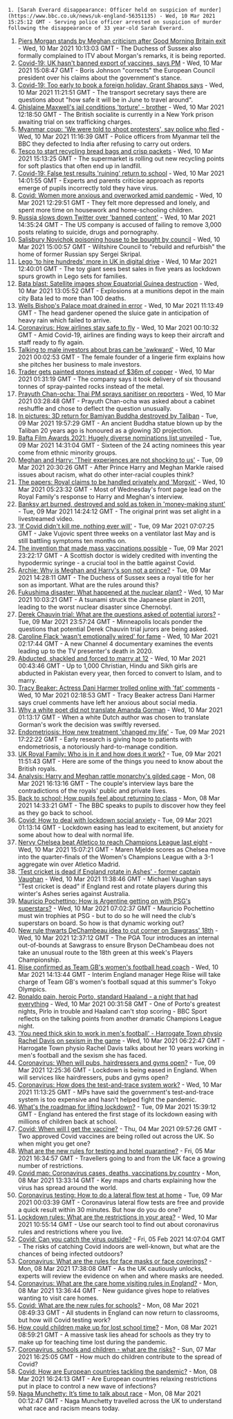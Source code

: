 
    1. [Sarah Everard disappearance: Officer held on suspicion of murder](https://www.bbc.co.uk/news/uk-england-56351135) - Wed, 10 Mar 2021 15:25:12 GMT - Serving police officer arrested on suspicion of murder following the disappearance of 33 year-old Sarah Everard.
1. [Piers Morgan stands by Meghan criticism after Good Morning Britain exit](https://www.bbc.co.uk/news/entertainment-arts-56343768) - Wed, 10 Mar 2021 10:13:03 GMT - The Duchess of Sussex also formally complained to ITV about Morgan's remarks, it is being reported.
1. [Covid-19: UK hasn't banned export of vaccines, says PM](https://www.bbc.co.uk/news/uk-politics-56347716) - Wed, 10 Mar 2021 15:08:47 GMT - Boris Johnson "corrects" the European Council president over his claims about the government's stance.
1. [Covid-19: Too early to book a foreign holiday, Grant Shapps says](https://www.bbc.co.uk/news/uk-56346071) - Wed, 10 Mar 2021 11:21:51 GMT - The transport secretary says there are questions about "how safe it will be in June to travel around".
1. [Ghislaine Maxwell's jail conditions 'torture' - brother](https://www.bbc.co.uk/news/world-us-canada-56344553) - Wed, 10 Mar 2021 12:18:50 GMT - The British socialite is currently in a New York prison awaiting trial on sex trafficking charges.
1. [Myanmar coup: 'We were told to shoot protesters', say police who fled](https://www.bbc.co.uk/news/world-asia-56343982) - Wed, 10 Mar 2021 11:16:39 GMT - Police officers from Myanmar tell the BBC they defected to India after refusing to carry out orders.
1. [Tesco to start recycling bread bags and crisp packets](https://www.bbc.co.uk/news/business-56345661) - Wed, 10 Mar 2021 15:13:25 GMT - The supermarket is rolling out new recycling points for soft plastics that often end up in landfill.
1. [Covid-19: False test results 'ruining' return to school](https://www.bbc.co.uk/news/health-56349116) - Wed, 10 Mar 2021 14:01:55 GMT - Experts and parents criticise approach as reports emerge of pupils incorrectly told they have virus.
1. [Covid: Women more anxious and overworked amid pandemic](https://www.bbc.co.uk/news/health-56346844) - Wed, 10 Mar 2021 12:29:51 GMT - They felt more depressed and lonely, and spent more time on housework and home-schooling children.
1. [Russia slows down Twitter over 'banned content'](https://www.bbc.co.uk/news/world-europe-56344304) - Wed, 10 Mar 2021 14:35:24 GMT - The US company is accused of failing to remove 3,000 posts relating to suicide, drugs and pornography.
1. [Salisbury Novichok poisoning house to be bought by council](https://www.bbc.co.uk/news/uk-england-wiltshire-56348092) - Wed, 10 Mar 2021 15:00:57 GMT - Wiltshire Council to "rebuild and refurbish" the home of former Russian spy Sergei Skripal.
1. [Lego 'to hire hundreds' more in UK in digital drive](https://www.bbc.co.uk/news/business-56344283) - Wed, 10 Mar 2021 12:40:01 GMT - The toy giant sees best sales in five years as lockdown spurs growth in Lego sets for families.
1. [Bata blast: Satellite images show Equatorial Guinea destruction](https://www.bbc.co.uk/news/world-africa-56337856) - Wed, 10 Mar 2021 13:05:52 GMT - Explosions at a munitions depot in the main city Bata led to more than 100 deaths.
1. [Wells Bishop's Palace moat drained in error](https://www.bbc.co.uk/news/uk-england-somerset-56345521) - Wed, 10 Mar 2021 11:13:49 GMT - The head gardener opened the sluice gate in anticipation of heavy rain which failed to arrive.
1. [Coronavirus: How airlines stay safe to fly](https://www.bbc.co.uk/news/business-56335125) - Wed, 10 Mar 2021 00:10:32 GMT - Amid Covid-19, airlines are finding ways to keep their aircraft and staff ready to fly again.
1. [Talking to male investors about bras can be 'awkward'](https://www.bbc.co.uk/news/business-56294680) - Wed, 10 Mar 2021 00:02:53 GMT - The female founder of a lingerie firm explains how she pitches her business to male investors.
1. [Trader gets painted stones instead of $36m of copper](https://www.bbc.co.uk/news/business-56330378) - Wed, 10 Mar 2021 01:31:19 GMT - The company says it took delivery of six thousand tonnes of spray-painted rocks instead of the metal.
1. [Prayuth Chan-ocha: Thai PM sprays sanitiser on reporters](https://www.bbc.co.uk/news/world-asia-56342860) - Wed, 10 Mar 2021 03:28:48 GMT - Prayuth Chan-ocha was asked about a cabinet reshuffle and chose to deflect the question unusually.
1. [In pictures: 3D return for Bamiyan Buddha destroyed by Taliban](https://www.bbc.co.uk/news/world-asia-56337042) - Tue, 09 Mar 2021 19:57:29 GMT - An ancient Buddha statue blown up by the Taliban 20 years ago is honoured as a glowing 3D projection.
1. [Bafta Film Awards 2021: Hugely diverse nominations list unveiled](https://www.bbc.co.uk/news/entertainment-arts-56319617) - Tue, 09 Mar 2021 14:31:04 GMT - Sixteen of the 24 acting nominees this year come from ethnic minority groups.
1. [Meghan and Harry: 'Their experiences are not shocking to us'](https://www.bbc.co.uk/news/uk-56338476) - Tue, 09 Mar 2021 20:30:26 GMT - After Prince Harry and Meghan Markle raised issues about racism, what do other inter-racial couples think?
1. [The papers: Royal claims to be handled privately and 'Morgxit'](https://www.bbc.co.uk/news/blogs-the-papers-56341771) - Wed, 10 Mar 2021 05:23:32 GMT - Most of Wednesday's front page lead on the Royal Family's response to Harry and Meghan's interview.
1. [Banksy art burned, destroyed and sold as token in 'money-making stunt'](https://www.bbc.co.uk/news/technology-56335948) - Tue, 09 Mar 2021 14:24:12 GMT - The original print was set alight in a livestreamed video.
1. ['If Covid didn't kill me, nothing ever will'](https://www.bbc.co.uk/news/health-56324826) - Tue, 09 Mar 2021 07:07:25 GMT - Jake Vujovic spent three weeks on a ventilator last May and is still battling symptoms ten months on.
1. [The invention that made mass vaccinations possible](https://www.bbc.co.uk/news/uk-scotland-55676034) - Tue, 09 Mar 2021 23:22:17 GMT - A Scottish doctor is widely credited with inventing the hypodermic syringe - a crucial tool in the battle against Covid.
1. [Archie: Why is Meghan and Harry's son not a prince?](https://www.bbc.co.uk/news/uk-56325934) - Tue, 09 Mar 2021 14:28:11 GMT - The Duchess of Sussex sees a royal title for her son as important. What are the rules around this?
1. [Fukushima disaster: What happened at the nuclear plant?](https://www.bbc.co.uk/news/world-asia-56252695) - Wed, 10 Mar 2021 10:03:21 GMT - A tsunami struck the Japanese plant in 2011, leading to the worst nuclear disaster since Chernobyl.
1. [Derek Chauvin trial: What are the questions asked of potential jurors?](https://www.bbc.co.uk/news/world-us-canada-56324045) - Tue, 09 Mar 2021 23:57:24 GMT - Minneapolis locals ponder the questions that potential Derek Chauvin trial jurors are being asked.
1. [Caroline Flack 'wasn't emotionally wired' for fame](https://www.bbc.co.uk/news/entertainment-arts-56232989) - Wed, 10 Mar 2021 02:17:44 GMT - A new Channel 4 documentary examines the events leading up to the TV presenter's death in 2020.
1. [Abducted, shackled and forced to marry at 12](https://www.bbc.co.uk/news/stories-56337182) - Wed, 10 Mar 2021 00:43:46 GMT - Up to 1,000 Christian, Hindu and Sikh girls are abducted in Pakistan every year, then forced to convert to Islam, and to marry.
1. [Tracy Beaker: Actress Dani Harmer trolled online with 'fat' comments](https://www.bbc.co.uk/news/newsbeat-56271599) - Wed, 10 Mar 2021 02:18:53 GMT - Tracy Beaker actress Dani Harmer says cruel comments have left her anxious about social media.
1. [Why a white poet did not translate Amanda Gorman](https://www.bbc.co.uk/news/world-europe-56334369) - Wed, 10 Mar 2021 01:13:17 GMT - When a white Dutch author was chosen to translate Gorman's work the decision was swiftly reversed.
1. [Endometriosis: How new treatment 'changed my life'](https://www.bbc.co.uk/news/health-56245521) - Tue, 09 Mar 2021 17:22:22 GMT - Early research is giving hope to patients with endometriosis, a notoriously hard-to-manage condition.
1. [UK Royal Family: Who is in it and how does it work?](https://www.bbc.co.uk/news/uk-56201331) - Tue, 09 Mar 2021 11:51:43 GMT - Here are some of the things you need to know about the British royals.
1. [Analysis: Harry and Meghan rattle monarchy's gilded cage](https://www.bbc.co.uk/news/uk-56326048) - Mon, 08 Mar 2021 16:13:16 GMT - The couple's interview lays bare the contradictions of the royals' public and private lives.
1. [Back to school: How pupils feel about returning to class](https://www.bbc.co.uk/news/uk-england-suffolk-56321188) - Mon, 08 Mar 2021 14:33:21 GMT - The BBC speaks to pupils to discover how they feel as they go back to school.
1. [Covid: How to deal with lockdown social anxiety](https://www.bbc.co.uk/news/newsbeat-56323453) - Tue, 09 Mar 2021 01:13:14 GMT - Lockdown easing has lead to excitement, but anxiety for some about how to deal with normal life.
1. [Nervy Chelsea beat Atletico to reach Champions League last eight](https://www.bbc.co.uk/sport/football/56266225) - Wed, 10 Mar 2021 15:07:21 GMT - Maren Mjelde scores as Chelsea move into the quarter-finals of the Women's Champions League with a 3-1 aggregate win over Atletico Madrid.
1. ['Test cricket is dead if England rotate in Ashes' - former captain Vaughan](https://www.bbc.co.uk/sport/cricket/56334095) - Wed, 10 Mar 2021 11:38:46 GMT - Michael Vaughan says "Test cricket is dead" if England rest and rotate players during this winter's Ashes series against Australia.
1. [Mauricio Pochettino: How is Argentine getting on with PSG's superstars?](https://www.bbc.co.uk/sport/football/56291708) - Wed, 10 Mar 2021 07:02:37 GMT - Mauricio Pochettino must win trophies at PSG - but to do so he will need the club's superstars on board. So how is that dynamic working out?
1. [New rule thwarts DeChambeau idea to cut corner on Sawgrass' 18th](https://www.bbc.co.uk/sport/golf/56346461) - Wed, 10 Mar 2021 12:37:12 GMT - The PGA Tour introduces an internal out-of-bounds at Sawgrass to ensure Bryson DeChambeau does not take an unusual route to the 18th green at this week's Players Championship.
1. [Riise confirmed as Team GB's women's football head coach](https://www.bbc.co.uk/sport/football/56347091) - Wed, 10 Mar 2021 14:13:44 GMT - Interim England manager Hege Riise will take charge of Team GB's women's football squad at this summer's Tokyo Olympics.
1. [Ronaldo pain, heroic Porto, standard Haaland - a night that had everything](https://www.bbc.co.uk/sport/football/56342054) - Wed, 10 Mar 2021 00:31:58 GMT - One of Porto's greatest nights, Pirlo in trouble and Haaland can't stop scoring - BBC Sport reflects on the talking points from another dramatic Champions League night.
1. ['You need thick skin to work in men's football' - Harrogate Town physio Rachel Davis on sexism in the game](https://www.bbc.co.uk/sport/football/56312824) - Wed, 10 Mar 2021 06:22:47 GMT - Harrogate Town physio Rachel Davis talks about her 10 years working in men's football and the sexism she has faced.
1. [Coronavirus: When will pubs, hairdressers and gyms open?](https://www.bbc.co.uk/news/explainers-53349989) - Tue, 09 Mar 2021 12:25:36 GMT - Lockdown is being eased in England. When will services like hairdressers, pubs and gyms open?
1. [Coronavirus: How does the test-and-trace system work?](https://www.bbc.co.uk/news/explainers-52442754) - Wed, 10 Mar 2021 11:13:25 GMT - MPs have said the government's test-and-trace system is too expensive and hasn't helped fight the pandemic.
1. [What's the roadmap for lifting lockdown?](https://www.bbc.co.uk/news/explainers-52530518) - Tue, 09 Mar 2021 15:39:12 GMT - England has entered the first stage of its lockdown easing with millions of children back at school.
1. [Covid: When will I get the vaccine?](https://www.bbc.co.uk/news/health-55045639) - Thu, 04 Mar 2021 09:57:26 GMT - Two approved Covid vaccines are being rolled out across the UK. So when might you get one?
1. [What are the new rules for testing and hotel quarantine?](https://www.bbc.co.uk/news/explainers-52544307) - Fri, 05 Mar 2021 16:34:57 GMT - Travellers going to and from the UK face a growing number of restrictions.
1. [Covid map: Coronavirus cases, deaths, vaccinations by country](https://www.bbc.co.uk/news/world-51235105) - Mon, 08 Mar 2021 13:33:14 GMT - Key maps and charts explaining how the virus has spread around the world.
1. [Coronavirus testing: How to do a lateral flow test at home](https://www.bbc.co.uk/news/health-56326456) - Tue, 09 Mar 2021 00:03:39 GMT - Coronavirus lateral flow tests are free and provide a quick result within 30 minutes. But how do you do one?
1. [Lockdown rules: What are the restrictions in your area?](https://www.bbc.co.uk/news/uk-54373904) - Wed, 10 Mar 2021 10:55:14 GMT - Use our search tool to find out about coronavirus rules and restrictions where you live.
1. [Covid: Can you catch the virus outside?](https://www.bbc.co.uk/news/explainers-55680305) - Fri, 05 Feb 2021 14:07:04 GMT - The risks of catching Covid indoors are well-known, but what are the chances of being infected outdoors?
1. [Coronavirus: What are the rules for face masks or face coverings?](https://www.bbc.co.uk/news/health-51205344) - Mon, 08 Mar 2021 17:38:08 GMT - As the UK cautiously unlocks, experts will review the evidence on when and where masks are needed.
1. [Coronavirus: What are the care home visiting rules in England?](https://www.bbc.co.uk/news/explainers-53503712) - Mon, 08 Mar 2021 13:36:44 GMT - New guidance gives hope to relatives wanting to visit care homes.
1. [Covid: What are the new rules for schools?](https://www.bbc.co.uk/news/education-51643556) - Mon, 08 Mar 2021 08:49:33 GMT - All students in England can now return to classrooms, but how will Covid testing work?
1. [How could children make up for lost school time?](https://www.bbc.co.uk/news/explainers-55938837) - Mon, 08 Mar 2021 08:59:21 GMT - A massive task lies ahead for schools as they try to make up for teaching time lost during the pandemic.
1. [Coronavirus, schools and children - what are the risks?](https://www.bbc.co.uk/news/health-52003804) - Sun, 07 Mar 2021 16:25:05 GMT - How much do children contribute to the spread of Covid?
1. [Covid: How are European countries tackling the pandemic?](https://www.bbc.co.uk/news/explainers-53640249) - Mon, 08 Mar 2021 16:24:13 GMT - Are European countries relaxing restrictions put in place to control a new wave of infections?
1. [Naga Munchetty: It’s time to talk about race](https://www.bbc.co.uk/news/stories-56253480) - Mon, 08 Mar 2021 00:12:47 GMT - Naga Munchetty travelled across the UK to understand what race and racism means today.

